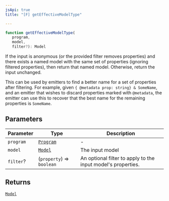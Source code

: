 ```yaml
---
jsApi: true
title: "[F] getEffectiveModelType"

---
```

```ts
function getEffectiveModelType(
   program, 
   model, 
   filter?): Model
```

If the input is anonymous (or the provided filter removes properties)
and there exists a named model with the same set of properties
(ignoring filtered properties), then return that named model.
Otherwise, return the input unchanged.

This can be used by emitters to find a better name for a set of
properties after filtering. For example, given `{ @metadata prop:
string} & SomeName`, and an emitter that wishes to discard properties
marked with `@metadata`, the emitter can use this to recover that the
best name for the remaining properties is `SomeName`.

## Parameters

| Parameter | Type | Description |
| ------ | ------ | ------ |
| `program` | [`Program`](../interfaces/Program.md) | - |
| `model` | [`Model`](../interfaces/Model.md) | The input model |
| `filter`? | (`property`) => `boolean` | An optional filter to apply to the input model's properties. |

## Returns

[`Model`](../interfaces/Model.md)

